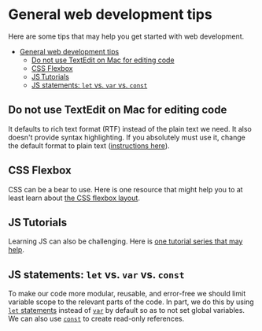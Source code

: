 
# General web development tips

Here are some tips that may help you get started with web development.

- [General web development tips](#general-web-development-tips)
  - [Do not use TextEdit on Mac for editing code](#do-not-use-textedit-on-mac-for-editing-code)
  - [CSS Flexbox](#css-flexbox)
  - [JS Tutorials](#jstutorials)
  - [JS statements: `let` vs. `var` vs. `const`](#js-statements-let-vs-var-vs-const)

## Do not use TextEdit on Mac for editing code

It defaults to rich text format (RTF) instead of the plain text we need. It also doesn't provide syntax highlighting. If you absolutely must use it, change the default format to plain text ([instructions here](https://support.apple.com/guide/textedit/change-textedit-preferences-txted1063/mac)).

## CSS Flexbox

CSS can be a bear to use. Here is one resource that might help you to at least learn about [the CSS flexbox layout](https://css-tricks.com/snippets/css/a-guide-to-flexbox/).

## JS Tutorials

Learning JS can also be challenging. Here is [one tutorial series that may help](https://javascript.info/).

## JS statements: `let` vs. `var` vs. `const`

To make our code more modular, reusable, and error-free we should limit variable scope to the relevant parts of the code.
In part, we do this by using [`let` statements](https://developer.mozilla.org/en-US/docs/Web/JavaScript/Reference/Statements/let) instead of [`var`](https://developer.mozilla.org/en-US/docs/Web/JavaScript/Reference/Statements/var) by default so as to not set global variables.
We can also use [`const`](https://developer.mozilla.org/en-US/docs/Web/JavaScript/Reference/Statements/const) to create read-only references.